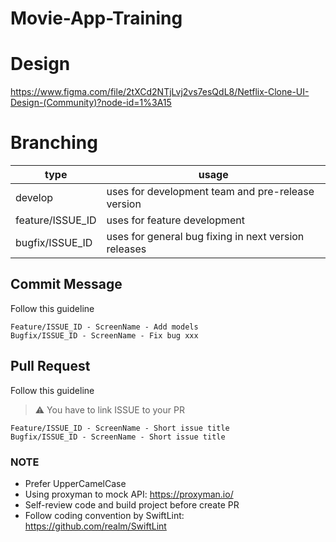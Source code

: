 # Movie-App-Training

# Design
https://www.figma.com/file/2tXCd2NTjLvj2vs7esQdL8/Netflix-Clone-UI-Design-(Community)?node-id=1%3A15

# Branching
|type|usage|
|--|--|
|develop|uses for development team and pre-release version|
|feature/ISSUE_ID|uses for feature development|
|bugfix/ISSUE_ID|uses for general bug fixing in next version releases|

## Commit Message
Follow this guideline

```
Feature/ISSUE_ID - ScreenName - Add models
Bugfix/ISSUE_ID - ScreenName - Fix bug xxx
```

## Pull Request
Follow this guideline
> :warning: You have to link ISSUE to your PR
```
Feature/ISSUE_ID - ScreenName - Short issue title
Bugfix/ISSUE_ID - ScreenName - Short issue title
```

### NOTE
- Prefer UpperCamelCase
- Using proxyman to mock API: https://proxyman.io/
- Self-review code and build project before create PR
- Follow coding convention by SwiftLint: https://github.com/realm/SwiftLint 
